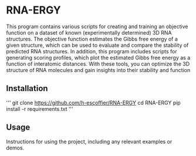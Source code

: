 # RNA-ERGY

This program contains various scripts for creating and training an objective function on a dataset of known (experimentally determined) 3D RNA structures. The objective function estimates the Gibbs free energy of a given structure, which can be used to evaluate and compare the stability of predicted RNA structures. In addition, this program includes scripts for generating scoring profiles, which plot the estimated Gibbs free energy as a function of interatomic distances. With these tools, you can optimize the 3D structure of RNA molecules and gain insights into their stability and function

## Installation 

'''
git clone https://github.com/h-escoffier/RNA-ERGY
cd RNA-ERGY
pip install -r requirements.txt
'''


## Usage

Instructions for using the project, including any relevant examples or demos.
